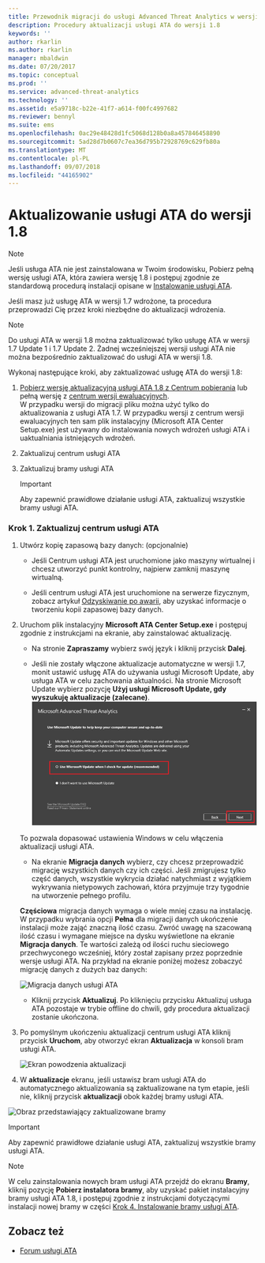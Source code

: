 ```yaml
---
title: Przewodnik migracji do usługi Advanced Threat Analytics w wersji 1.8 | Microsoft Docs
description: Procedury aktualizacji usługi ATA do wersji 1.8
keywords: ''
author: rkarlin
ms.author: rkarlin
manager: mbaldwin
ms.date: 07/20/2017
ms.topic: conceptual
ms.prod: ''
ms.service: advanced-threat-analytics
ms.technology: ''
ms.assetid: e5a9718c-b22e-41f7-a614-f00fc4997682
ms.reviewer: bennyl
ms.suite: ems
ms.openlocfilehash: 0ac29e48428d1fc5068d128b0a8a457846458890
ms.sourcegitcommit: 5ad28d7b0607c7ea36d795b72928769c629fb80a
ms.translationtype: MT
ms.contentlocale: pl-PL
ms.lasthandoff: 09/07/2018
ms.locfileid: "44165902"
---
```

# <a name="updating-ata-to-version-18"></a>Aktualizowanie usługi ATA do wersji 1.8

> [!NOTE] 
> Jeśli usługa ATA nie jest zainstalowana w Twoim środowisku, Pobierz pełną wersję usługi ATA, która zawiera wersję 1.8 i postępuj zgodnie ze standardową procedurą instalacji opisane w [Instalowanie usługi ATA](install-ata-step1.md).

Jeśli masz już usługę ATA w wersji 1.7 wdrożone, ta procedura przeprowadzi Cię przez kroki niezbędne do aktualizacji wdrożenia.

> [!NOTE] 
>  Do usługi ATA w wersji 1.8 można zaktualizować tylko usługę ATA w wersji 1.7 Update 1 i 1.7 Update 2. Żadnej wcześniejszej wersji usługi ATA nie można bezpośrednio zaktualizować do usługi ATA w wersji 1.8.

Wykonaj następujące kroki, aby zaktualizować usługę ATA do wersji 1.8:

1.  [Pobierz wersję aktualizacyjną usługi ATA 1.8 z Centrum pobierania](https://www.microsoft.com/download/details.aspx?id=55536) lub pełną wersję z [centrum wersji ewaluacyjnych](http://www.microsoft.com/evalcenter/evaluate-microsoft-advanced-threat-analytics).<br>
W przypadku wersji do migracji pliku można użyć tylko do aktualizowania z usługi ATA 1.7. W przypadku wersji z centrum wersji ewaluacyjnych ten sam plik instalacyjny (Microsoft ATA Center Setup.exe) jest używany do instalowania nowych wdrożeń usługi ATA i uaktualniania istniejących wdrożeń.

2.  Zaktualizuj centrum usługi ATA

4.  Zaktualizuj bramy usługi ATA

    > [!IMPORTANT]
    > Aby zapewnić prawidłowe działanie usługi ATA, zaktualizuj wszystkie bramy usługi ATA.

### <a name="step-1-update-the-ata-center"></a>Krok 1. Zaktualizuj centrum usługi ATA

1.  Utwórz kopię zapasową bazy danych: (opcjonalnie)

    -   Jeśli Centrum usługi ATA jest uruchomione jako maszyny wirtualnej i chcesz utworzyć punkt kontrolny, najpierw zamknij maszynę wirtualną.

    -   Jeśli centrum usługi ATA jest uruchomione na serwerze fizycznym, zobacz artykuł [Odzyskiwanie po awarii](disaster-recovery.md), aby uzyskać informacje o tworzeniu kopii zapasowej bazy danych.

2.  Uruchom plik instalacyjny **Microsoft ATA Center Setup.exe** i postępuj zgodnie z instrukcjami na ekranie, aby zainstalować aktualizację.

    -  Na stronie **Zapraszamy** wybierz swój język i kliknij przycisk **Dalej**.

    -  Jeśli nie zostały włączone aktualizacje automatyczne w wersji 1.7, monit ustawić usługę ATA do używania usługi Microsoft Update, aby usługa ATA w celu zachowania aktualności.  Na stronie Microsoft Update wybierz pozycję **Użyj usługi Microsoft Update, gdy wyszukuję aktualizacje (zalecane)**.
    ![Zachowaj aktualny obraz usługi ATA](media/ata_ms_update.png)
     
     To pozwala dopasować ustawienia Windows w celu włączenia aktualizacji usługi ATA. 
    
    -  Na ekranie **Migracja danych** wybierz, czy chcesz przeprowadzić migrację wszystkich danych czy ich części. Jeśli zmigrujesz tylko część danych, wszystkie wykrycia działać natychmiast z wyjątkiem wykrywania nietypowych zachowań, która przyjmuje trzy tygodnie na utworzenie pełnego profilu.  
    
    **Częściowa** migracja danych wymaga o wiele mniej czasu na instalację. W przypadku wybrania opcji **Pełna** dla migracji danych ukończenie instalacji może zająć znaczną ilość czasu. Zwróć uwagę na szacowaną ilość czasu i wymagane miejsce na dysku wyświetlone na ekranie **Migracja danych**. Te wartości zależą od ilości ruchu sieciowego przechwyconego wcześniej, który został zapisany przez poprzednie wersje usługi ATA. Na przykład na ekranie poniżej możesz zobaczyć migrację danych z dużych baz danych:
         
    ![Migracja danych usługi ATA](media/migration-data-migration.png)

    -  Kliknij przycisk **Aktualizuj**. Po kliknięciu przycisku Aktualizuj usługa ATA pozostaje w trybie offline do chwili, gdy procedura aktualizacji zostanie ukończona.

4.  Po pomyślnym ukończeniu aktualizacji centrum usługi ATA kliknij przycisk **Uruchom**, aby otworzyć ekran **Aktualizacja** w konsoli bram usługi ATA.

    ![Ekran powodzenia aktualizacji](media/migration-center-success.png)

5.  W **aktualizacje** ekranu, jeśli ustawisz bram usługi ATA do automatycznego aktualizowania są zaktualizowane na tym etapie, jeśli nie, kliknij przycisk **aktualizacji** obok każdej bramy usługi ATA.
  
![Obraz przedstawiający zaktualizowane bramy](media/migration-update-gw.png)

  
> [!IMPORTANT] 
> Aby zapewnić prawidłowe działanie usługi ATA, zaktualizuj wszystkie bramy usługi ATA.
 
> [!NOTE] 
> W celu zainstalowania nowych bram usługi ATA przejdź do ekranu **Bramy**, kliknij pozycję **Pobierz instalatora bramy**, aby uzyskać pakiet instalacyjny bramy usługi ATA 1.8, i postępuj zgodnie z instrukcjami dotyczącymi instalacji nowej bramy w części [Krok 4. Instalowanie bramy usługi ATA](install-ata-step4.md).


## <a name="see-also"></a>Zobacz też

- [Forum usługi ATA](https://social.technet.microsoft.com/Forums/security/home?forum=mata)
